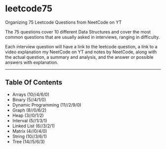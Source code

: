 # leetcode75
Organizing 75 Leetcode Questions from NeetCode on YT


The 75 questions cover 10 different Data Structures and cover the most common questions that are usually asked in interviews, ranging in difficulty.

Each interview question will have a link to the leetcode question, a link to a video explanation my NeetCode on YT and notes by NeetCode, along with the actual question, a summary and analysis, and the answer or possible answers with explanation. 

---

## Table Of Contents

- Arrays (10//4/6/0)
- Binary (5//4/1/0)
- Dynamic Programming (11//2/9/0)
- Graph (8//0/6/2)
- Heap (3//0/1/2)
- Interval (5//1/3/1)
- Linked List (6//3/2/1)
- Matrix (4//0/4/0)
- String (10//3/6/1)
- Tree (14//5/6/3)
